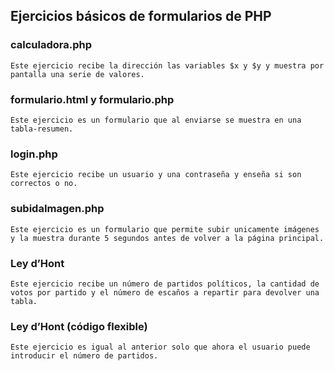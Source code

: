 ## Ejercicios básicos de formularios de PHP
### calculadora.php
    Este ejercicio recibe la dirección las variables $x y $y y muestra por pantalla una serie de valores.
### formulario.html y formulario.php
    Este ejercicio es un formulario que al enviarse se muestra en una tabla-resumen.
### login.php
    Este ejercicio recibe un usuario y una contraseña y enseña si son correctos o no.
### subidaImagen.php
    Este ejercicio es un formulario que permite subir unicamente imágenes y la muestra durante 5 segundos antes de volver a la página principal.
### Ley d’Hont
    Este ejercicio recibe un número de partidos políticos, la cantidad de votos por partido y el número de escaños a repartir para devolver una tabla.
### Ley d’Hont (código flexible)
    Este ejercicio es igual al anterior solo que ahora el usuario puede introducir el número de partidos.
